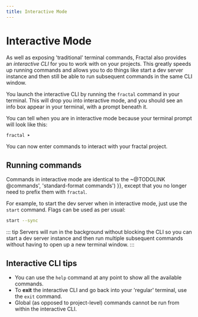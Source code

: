 ```yaml
---
title: Interactive Mode
---
```


# Interactive Mode

As well as exposing 'traditional' terminal commands, Fractal also provides an *interactive CLI* for you to work with on your projects. This greatly speeds up running commands and allows you to do things like start a dev server instance and then still be able to run subsequent commands in the same CLI window.

You launch the interactive CLI by running the `fractal` command in your terminal. This will drop you into interactive mode, and you should see an info box appear in your terminal, with a prompt beneath it.

You can tell when you are in interactive mode because your terminal prompt will look like this:

```bash
fractal ➤
```

You can now enter commands to interact with your fractal project.

## Running commands

Commands in interactive mode are identical to the ~@TODOLINK @commands', 'standard-format commands') }}, except that you no longer need to prefix them with `fractal`.

For example, to start the dev server when in interactive mode, just use the `start` command. Flags can be used as per usual:

```bash
start --sync
```

::: tip
Servers will run in the background without blocking the CLI so you can start a dev server instance and then run multiple subsequent commands without having to open up a new terminal window.
:::

## Interactive CLI tips

* You can use the `help` command at any point to show all the available commands.
* To **exit** the interactive CLI and go back into your 'regular' terminal, use the `exit` command.
* Global (as opposed to project-level) commands cannot be run from within the interactive CLI.
